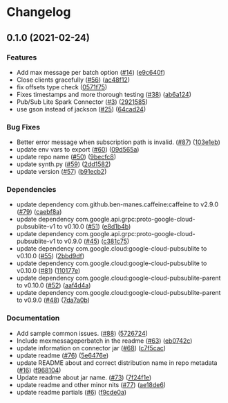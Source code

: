 # Changelog

## 0.1.0 (2021-02-24)


### Features

* Add max message per batch option ([#14](https://www.github.com/googleapis/java-pubsublite-spark/issues/14)) ([e9c640f](https://www.github.com/googleapis/java-pubsublite-spark/commit/e9c640f127005454d70868338851d7d8656714f5))
* Close clients gracefully ([#56](https://www.github.com/googleapis/java-pubsublite-spark/issues/56)) ([ac48f12](https://www.github.com/googleapis/java-pubsublite-spark/commit/ac48f12c296752aef067d83d0f6c06a119692ff0))
* fix offsets type check ([0571f75](https://www.github.com/googleapis/java-pubsublite-spark/commit/0571f759d01b6547753f7e71d67c67fbf515b042))
* Fixes timestamps and more thorough testing ([#38](https://www.github.com/googleapis/java-pubsublite-spark/issues/38)) ([ab6a124](https://www.github.com/googleapis/java-pubsublite-spark/commit/ab6a124c3bdbe9b9b9fb715b7b734fbbd1fa9e9e))
* Pub/Sub Lite Spark Connector ([#3](https://www.github.com/googleapis/java-pubsublite-spark/issues/3)) ([2921585](https://www.github.com/googleapis/java-pubsublite-spark/commit/292158597494f3ae8915b2e1468f082e1fc064ec))
* use gson instead of jackson ([#25](https://www.github.com/googleapis/java-pubsublite-spark/issues/25)) ([64cad24](https://www.github.com/googleapis/java-pubsublite-spark/commit/64cad24dab014ae9bd64abc833c8f744b039e95a))


### Bug Fixes

* Better error message when subscription path is invalid. ([#87](https://www.github.com/googleapis/java-pubsublite-spark/issues/87)) ([103e1eb](https://www.github.com/googleapis/java-pubsublite-spark/commit/103e1ebf740929399677338a216ea5f187d3e4aa))
* update env vars to export ([#60](https://www.github.com/googleapis/java-pubsublite-spark/issues/60)) ([09d565a](https://www.github.com/googleapis/java-pubsublite-spark/commit/09d565a4d33de7bd5330a6da0f24a90a52faeaf2))
* update repo name ([#50](https://www.github.com/googleapis/java-pubsublite-spark/issues/50)) ([9becfc8](https://www.github.com/googleapis/java-pubsublite-spark/commit/9becfc8c5d5df9cc9316239126e843f726724dc9))
* update synth.py ([#59](https://www.github.com/googleapis/java-pubsublite-spark/issues/59)) ([2dd1582](https://www.github.com/googleapis/java-pubsublite-spark/commit/2dd1582d77262039aa1d7fa1f35fdce0a25cb9ea))
* update version ([#57](https://www.github.com/googleapis/java-pubsublite-spark/issues/57)) ([b91ecb2](https://www.github.com/googleapis/java-pubsublite-spark/commit/b91ecb21ddc22af4bb36c4acf728d04b5a818c16))


### Dependencies

* update dependency com.github.ben-manes.caffeine:caffeine to v2.9.0 ([#79](https://www.github.com/googleapis/java-pubsublite-spark/issues/79)) ([caebf8a](https://www.github.com/googleapis/java-pubsublite-spark/commit/caebf8aec6c4d5a2c2dabb19ea4185d961c210d3))
* update dependency com.google.api.grpc:proto-google-cloud-pubsublite-v1 to v0.10.0 ([#51](https://www.github.com/googleapis/java-pubsublite-spark/issues/51)) ([e8d1b4b](https://www.github.com/googleapis/java-pubsublite-spark/commit/e8d1b4be2ab8b7f1872eb731ab0aad2d47df5b21))
* update dependency com.google.api.grpc:proto-google-cloud-pubsublite-v1 to v0.9.0 ([#45](https://www.github.com/googleapis/java-pubsublite-spark/issues/45)) ([c381c75](https://www.github.com/googleapis/java-pubsublite-spark/commit/c381c75064987b88ca86e962e96c4946988ea60b))
* update dependency com.google.cloud:google-cloud-pubsublite to v0.10.0 ([#55](https://www.github.com/googleapis/java-pubsublite-spark/issues/55)) ([2bbd9df](https://www.github.com/googleapis/java-pubsublite-spark/commit/2bbd9df694529fa752ea62f98c89cac97a1766d1))
* update dependency com.google.cloud:google-cloud-pubsublite to v0.10.0 ([#81](https://www.github.com/googleapis/java-pubsublite-spark/issues/81)) ([110177e](https://www.github.com/googleapis/java-pubsublite-spark/commit/110177ee636e32606cc93d6b8477d78e11ae464e))
* update dependency com.google.cloud:google-cloud-pubsublite-parent to v0.10.0 ([#52](https://www.github.com/googleapis/java-pubsublite-spark/issues/52)) ([aaf4d4a](https://www.github.com/googleapis/java-pubsublite-spark/commit/aaf4d4ac6d91cd0db7f65ee4ecb7091319a77900))
* update dependency com.google.cloud:google-cloud-pubsublite-parent to v0.9.0 ([#48](https://www.github.com/googleapis/java-pubsublite-spark/issues/48)) ([7da7a0b](https://www.github.com/googleapis/java-pubsublite-spark/commit/7da7a0b37e6a044aeb1fbd5132afea93a5168d9d))


### Documentation

* Add sample common issues. ([#88](https://www.github.com/googleapis/java-pubsublite-spark/issues/88)) ([5726724](https://www.github.com/googleapis/java-pubsublite-spark/commit/5726724b43c44c269478c37a389ef825da8083ac))
* Include mexmessageperbatch in the readme ([#63](https://www.github.com/googleapis/java-pubsublite-spark/issues/63)) ([eb0742c](https://www.github.com/googleapis/java-pubsublite-spark/commit/eb0742cded9b25ce5ee63f6036d37c26bde1fe8f))
* update information on connector jar ([#68](https://www.github.com/googleapis/java-pubsublite-spark/issues/68)) ([c7f5cac](https://www.github.com/googleapis/java-pubsublite-spark/commit/c7f5caca6d41fd2ccd23c1ef3b97d63111c188a4))
* update readme ([#76](https://www.github.com/googleapis/java-pubsublite-spark/issues/76)) ([5e6476e](https://www.github.com/googleapis/java-pubsublite-spark/commit/5e6476e0acb4422a874980660c1f59fd54adf1fb))
* update README about and correct distribution name in repo metadata ([#16](https://www.github.com/googleapis/java-pubsublite-spark/issues/16)) ([f968104](https://www.github.com/googleapis/java-pubsublite-spark/commit/f96810459fc8e9393518f784a62e5c32b5230107))
* Update readme about jar name. ([#73](https://www.github.com/googleapis/java-pubsublite-spark/issues/73)) ([7f24f1e](https://www.github.com/googleapis/java-pubsublite-spark/commit/7f24f1ebfa6923d168bbe9f2d1c46ca4fddabdfc))
* update readme and other minor nits ([#77](https://www.github.com/googleapis/java-pubsublite-spark/issues/77)) ([ae18de6](https://www.github.com/googleapis/java-pubsublite-spark/commit/ae18de62a78ec46a878da0cc01a45bfdc224c136))
* update readme partials ([#6](https://www.github.com/googleapis/java-pubsublite-spark/issues/6)) ([f9cde0a](https://www.github.com/googleapis/java-pubsublite-spark/commit/f9cde0a35724a7b185e37fc1abccd97347a42d82))
